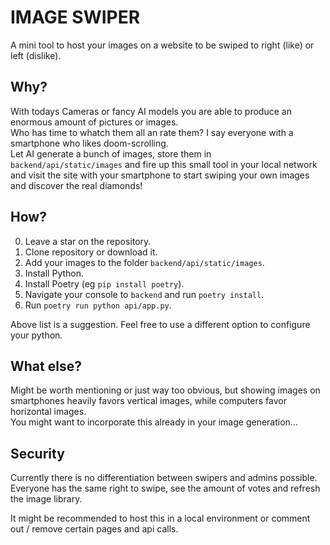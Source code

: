 # IMAGE SWIPER

A mini tool to host your images on a website to be swiped to right (like) or left (dislike).

## Why?

With todays Cameras or fancy AI models you are able to produce an enormous amount of pictures or images.  
Who has time to whatch them all an rate them? I say everyone with a smartphone who likes doom-scrolling.  
Let AI generate a bunch of images, store them in `backend/api/static/images` and fire up this small tool in your local network and visit the site with your smartphone to start swiping your own images and discover the real diamonds!

## How?

0. Leave a star on the repository.
1. Clone repository or download it.
2. Add your images to the folder `backend/api/static/images`.
3. Install Python.
4. Install Poetry (eg `pip install poetry`).
5. Navigate your console to `backend` and run `poetry install`.
6. Run `poetry run python api/app.py`.

Above list is a suggestion. Feel free to use a different option to configure your python.

## What else?

Might be worth mentioning or just way too obvious, but showing images on smartphones heavily favors vertical images, while computers favor horizontal images.  
You might want to incorporate this already in your image generation...

## Security

Currently there is no differentiation between swipers and admins possible. Everyone has the same right to swipe, see the amount of votes and refresh the image library.

It might be recommended to host this in a local environment or comment out / remove certain pages and api calls.
